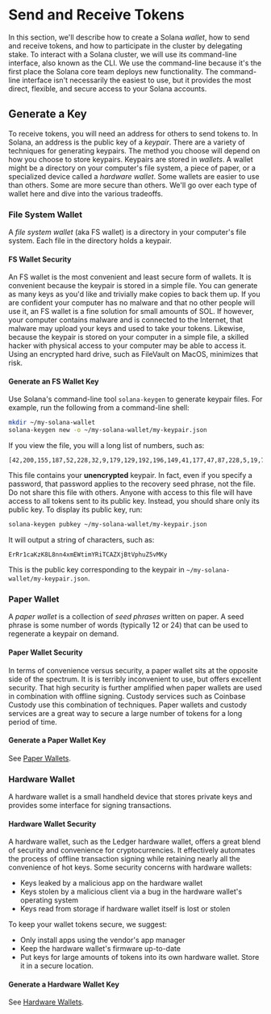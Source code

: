 # Send and Receive Tokens

In this section, we'll describe how to create a Solana *wallet*, how to send
and receive tokens, and how to participate in the cluster by delegating stake.
To interact with a Solana cluster, we will use its command-line interface, also
known as the CLI. We use the command-line because it's the first place the
Solana core team deploys new functionality. The command-line interface isn't
necessarily the easiest to use, but it provides the most direct, flexible, and
secure access to your Solana accounts.

## Generate a Key

To receive tokens, you will need an address for others to send tokens to. In
Solana, an address is the public key of a *keypair*. There are a variety
of techniques for generating keypairs. The method you choose will depend on how
you choose to store keypairs.  Keypairs are stored in *wallets*. A wallet might
be a directory on your computer's file system, a piece of paper, or a specialized
device called a *hardware wallet*. Some wallets are easier to use than others.
Some are more secure than others.  We'll go over each type of wallet here and dive
into the various tradeoffs.

### File System Wallet

A *file system wallet* (aka FS wallet) is a directory in your computer's file system.
Each file in the directory holds a keypair.

#### FS Wallet Security

An FS wallet is the most convenient and least secure form of wallets. It is
convenient because the keypair is stored in a simple file. You can generate as
many keys as you'd like and trivially make copies to back them up. If you
are confident your computer has no malware and that no other people will use
it, an FS wallet is a fine solution for small amounts of SOL. If however,
your computer contains malware and is connected to the Internet, that malware may
upload your keys and used to take your tokens. Likewise, because the keypair is
stored on your computer in a simple file, a skilled hacker with physical access
to your computer may be able to access it. Using an encrypted hard drive, such
as FileVault on MacOS, minimizes that risk.

#### Generate an FS Wallet Key

Use Solana's command-line tool `solana-keygen` to generate keypair files. For
example, run the following from a command-line shell:

```bash
mkdir ~/my-solana-wallet
solana-keygen new -o ~/my-solana-wallet/my-keypair.json
```

If you view the file, you will a long list of numbers, such as:

```text
[42,200,155,187,52,228,32,9,179,129,192,196,149,41,177,47,87,228,5,19,70,82,170,6,142,114,68,85,124,34,165,216,110,186,177,254,198,143,235,59,173,59,17,250,142,32,66,162,130,62,53,252,48,33,148,38,149,17,81,154,95,178,163,164]
```

This file contains your **unencrypted** keypair. In fact, even if you specify
a password, that password applies to the recovery seed phrase, not the file. Do
not share this file with others. Anyone with access to this file will have access
to all tokens sent to its public key. Instead, you should share only its public
key. To display its public key, run:

```bash
solana-keygen pubkey ~/my-solana-wallet/my-keypair.json
```

It will output a string of characters, such as:

```text
ErRr1caKzK8L8nn4xmEWtimYRiTCAZXjBtVphuZ5vMKy
```

This is the public key corresponding to the keypair in `~/my-solana-wallet/my-keypair.json`.

### Paper Wallet

A *paper wallet* is a collection of *seed phrases* written on paper. A seed phrase
is some number of words (typically 12 or 24) that can be used to regenerate a
keypair on demand.

#### Paper Wallet Security

In terms of convenience versus security, a paper wallet sits at the opposite
side of the spectrum. It is is terribly inconvenient to use, but offers
excellent security. That high security is further amplified when paper wallets
are used in combination with offline signing. Custody services such as Coinbase
Custody use this combination of techniques. Paper wallets and custody services
are a great way to secure a large number of tokens for a long period of time.

#### Generate a Paper Wallet Key

See [Paper Wallets](paper_wallet.md).

### Hardware Wallet

A hardware wallet is a small handheld device that stores private keys
and provides some interface for signing transactions.

#### Hardware Wallet Security

A hardware wallet, such as the Ledger hardware wallet, offers a great blend of
security and convenience for cryptocurrencies. It effectively automates the
process of offline transaction signing while retaining nearly all the
convenience of hot keys. Some security concerns with hardware wallets:

* Keys leaked by a malicious app on the hardware wallet
* Keys stolen by a malicious client via a bug in the hardware wallet's operating system
* Keys read from storage if hardware wallet itself is lost or stolen

To keep your wallet tokens secure, we suggest:

* Only install apps using the vendor's app manager
* Keep the hardware wallet's firmware up-to-date
* Put keys for large amounts of tokens into its own hardware wallet. Store it
  in a secure location.

#### Generate a Hardware Wallet Key

See [Hardware Wallets](../remote-wallet).
